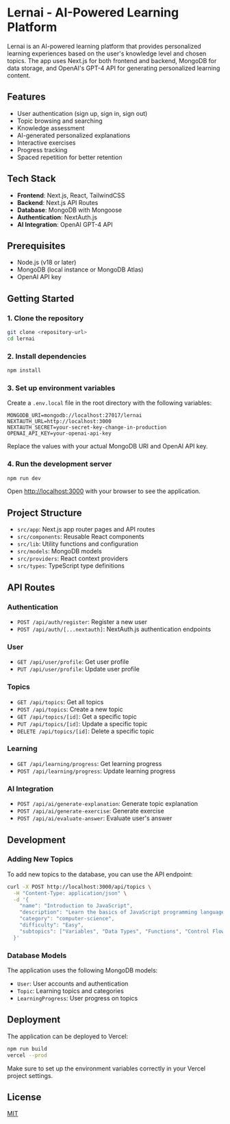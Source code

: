 # Lernai - AI-Powered Learning Platform

Lernai is an AI-powered learning platform that provides personalized learning experiences based on the user's knowledge level and chosen topics. The app uses Next.js for both frontend and backend, MongoDB for data storage, and OpenAI's GPT-4 API for generating personalized learning content.

## Features

- User authentication (sign up, sign in, sign out)
- Topic browsing and searching
- Knowledge assessment
- AI-generated personalized explanations
- Interactive exercises
- Progress tracking
- Spaced repetition for better retention

## Tech Stack

- **Frontend**: Next.js, React, TailwindCSS
- **Backend**: Next.js API Routes
- **Database**: MongoDB with Mongoose
- **Authentication**: NextAuth.js
- **AI Integration**: OpenAI GPT-4 API

## Prerequisites

- Node.js (v18 or later)
- MongoDB (local instance or MongoDB Atlas)
- OpenAI API key

## Getting Started

### 1. Clone the repository

```bash
git clone <repository-url>
cd lernai
```

### 2. Install dependencies

```bash
npm install
```

### 3. Set up environment variables

Create a `.env.local` file in the root directory with the following variables:

```
MONGODB_URI=mongodb://localhost:27017/lernai
NEXTAUTH_URL=http://localhost:3000
NEXTAUTH_SECRET=your-secret-key-change-in-production
OPENAI_API_KEY=your-openai-api-key
```

Replace the values with your actual MongoDB URI and OpenAI API key.

### 4. Run the development server

```bash
npm run dev
```

Open [http://localhost:3000](http://localhost:3000) with your browser to see the application.

## Project Structure

- `src/app`: Next.js app router pages and API routes
- `src/components`: Reusable React components
- `src/lib`: Utility functions and configuration
- `src/models`: MongoDB models
- `src/providers`: React context providers
- `src/types`: TypeScript type definitions

## API Routes

### Authentication

- `POST /api/auth/register`: Register a new user
- `POST /api/auth/[...nextauth]`: NextAuth.js authentication endpoints

### User

- `GET /api/user/profile`: Get user profile
- `PUT /api/user/profile`: Update user profile

### Topics

- `GET /api/topics`: Get all topics
- `POST /api/topics`: Create a new topic
- `GET /api/topics/[id]`: Get a specific topic
- `PUT /api/topics/[id]`: Update a specific topic
- `DELETE /api/topics/[id]`: Delete a specific topic

### Learning

- `GET /api/learning/progress`: Get learning progress
- `POST /api/learning/progress`: Update learning progress

### AI Integration

- `POST /api/ai/generate-explanation`: Generate topic explanation
- `POST /api/ai/generate-exercise`: Generate exercise
- `POST /api/ai/evaluate-answer`: Evaluate user's answer

## Development

### Adding New Topics

To add new topics to the database, you can use the API endpoint:

```bash
curl -X POST http://localhost:3000/api/topics \
  -H "Content-Type: application/json" \
  -d '{
    "name": "Introduction to JavaScript",
    "description": "Learn the basics of JavaScript programming language",
    "category": "computer-science",
    "difficulty": "Easy",
    "subtopics": ["Variables", "Data Types", "Functions", "Control Flow"]
  }'
```

### Database Models

The application uses the following MongoDB models:

- `User`: User accounts and authentication
- `Topic`: Learning topics and categories
- `LearningProgress`: User progress on topics

## Deployment

The application can be deployed to Vercel:

```bash
npm run build
vercel --prod
```

Make sure to set up the environment variables correctly in your Vercel project settings.

## License

[MIT](LICENSE)

